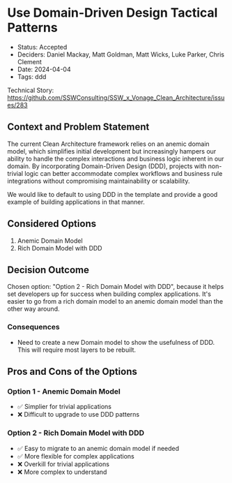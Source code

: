 # Use Domain-Driven Design Tactical Patterns

- Status: Accepted
- Deciders: Daniel Mackay, Matt Goldman, Matt Wicks, Luke Parker, Chris Clement
- Date: 2024-04-04
- Tags: ddd

Technical Story: https://github.com/SSWConsulting/SSW_x_Vonage_Clean_Architecture/issues/283


## Context and Problem Statement

The current Clean Architecture framework relies on an anemic domain model, which simplifies initial development but increasingly hampers our ability to handle the complex interactions and business logic inherent in our domain. By incorporating Domain-Driven Design (DDD), projects with non-trivial logic can better accommodate complex workflows and business rule integrations without compromising maintainability or scalability.

We would like to default to using DDD in the template and provide a good example of building applications in that manner.


## Considered Options

1. Anemic Domain Model
2. Rich Domain Model with DDD

## Decision Outcome

Chosen option: "Option 2 - Rich Domain Model with DDD", because it helps set developers up for success when building complex applications.  It's easier to go from a rich domain model to an anemic domain model than the other way around.

### Consequences <!-- optional -->

- Need to create a new Domain model to show the usefulness of DDD.  This will require most layers to be rebuilt.

## Pros and Cons of the Options <!-- optional -->

### Option 1 - Anemic Domain Model

- ✅ Simplier for trivial applications
- ❌ Difficult to upgrade to use DDD patterns

### Option 2 - Rich Domain Model with DDD

- ✅ Easy to migrate to an anemic domain model if needed
- ✅ More flexible for complex applications
- ❌ Overkill for trivial applications
- ❌ More complex to understand
